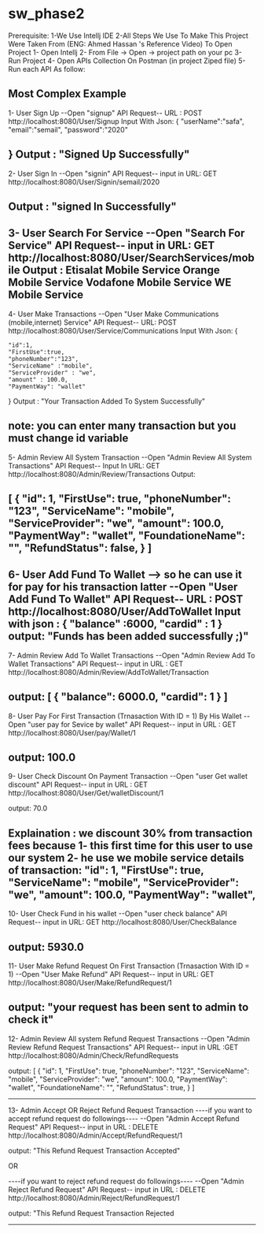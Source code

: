 # sw_phase2
Prerequisite:
1-We Use Intellj IDE 
2-All Steps We Use To Make This Project Were Taken From (ENG: Ahmed Hassan 's Reference Video)
To Open Project 
  1- Open Intellj
  2- From File -> Open -> project path on your pc 
  3- Run Project 
  4- Open APIs Collection On Postman (in project Ziped file)
  5- Run each API As follow:
       

Most Complex Example
--------------------------------------------
1- User Sign Up
   --Open "signup" API Request--
URL : POST http://localhost:8080/User/Signup
Input With Json:
{
    "userName":"safa",
    "email":"semail",
    "password":"2020"
    
}
Output :
"Signed Up Successfully"
--------------------------------------------
2- User Sign In
   --Open "signin" API Request--
input in URL:
GET http://localhost:8080/User/Signin/semail/2020

Output :
"signed In Successfully"
--------------------------------------------
3- User Search For Service
   --Open "Search For Service" API Request--
input in URL:
GET http://localhost:8080/User/SearchServices/mobile
Output :
Etisalat Mobile Service 
Orange Mobile Service 
Vodafone Mobile Service 
WE Mobile Service
--------------------------------------------
4- User Make Transactions
   --Open "User Make Communications (mobile,internet) Service" API Request--
URL:
POST http://localhost:8080/User/Service/Communications
Input With Json:
{
     
    "id":1,
    "FirstUse":true,
    "phoneNumber":"123",
    "ServiceName" :"mobile",
    "ServiceProvider" : "we",
    "amount" : 100.0,
    "PaymentWay": "wallet"

   
}
Output :
"Your Transaction Added To System Successfully"

note: you can enter many transaction but you must change id variable
--------------------------------------------
5- Admin Review All System Transaction
  --Open "Admin Review All System Transactions" API Request--
Input In URL:
GET http://localhost:8080/Admin/Review/Transactions
Output:

[
    {
        "id": 1,
        "FirstUse": true,
        "phoneNumber": "123",
        "ServiceName": "mobile",
        "ServiceProvider": "we",
        "amount": 100.0,
        "PaymentWay": "wallet",
        "FoundationeName": "",
        "RefundStatus": false,
    }
]
--------------------------------------------
6- User Add Fund To Wallet  --> so he can use it for pay for his transaction latter
  --Open "User Add Fund To Wallet" API Request--
URL : POST http://localhost:8080/User/AddToWallet
Input with json :
{
    "balance" :6000,
    "cardid" : 1
}
 output: "Funds has been added successfully ;)"
--------------------------------------------------------------------------------------
7- Admin Review Add To Wallet Transactions
  --Open "Admin Review Add To Wallet Transactions" API Request--
input in URL : GET http://localhost:8080/Admin/Review/AddToWallet/Transaction

output:
[
    {
        "balance": 6000.0,
        "cardid": 1
    }
]
--------------------------------------------
8- User Pay For First Transaction (Trnasaction With ID = 1) By His Wallet
  --Open "user pay for Sevice by wallet" API Request--
input in URL : GET http://localhost:8080/User/pay/Wallet/1

output:
100.0
----------------------------------------------------------------------------
9- User Check Discount On Payment Transaction 
  --Open "user Get wallet discount" API Request--
input in URL : GET http://localhost:8080/User/Get/walletDiscount/1

output:
70.0

Explaination :
we discount 30% from transaction fees because
1- this first time for this user to use our system
2- he use we mobile service
details of transaction:
        "id": 1,
        "FirstUse": true,
        "ServiceName": "mobile",
        "ServiceProvider": "we",
        "amount": 100.0,
        "PaymentWay": "wallet",
-----------------------------------------------
10- User Check Fund in his wallet
  --Open "user check balance" API Request--
input in URL: GET http://localhost:8080/User/CheckBalance

output:
5930.0
--------------------------------------------
11- User Make Refund Request On First Transaction (Trnasaction With ID = 1)
  --Open "User Make Refund" API Request--
input in URL: GET http://localhost:8080/User/Make/RefundRequest/1

output:
"your request has been sent to admin to check it"
-----------------------------------------------------------------------------
12- Admin Review All system Refund Request Transactions 
  --Open "Admin Review Refund Request Transactions" API Request--
input in URL :GET http://localhost:8080/Admin/Check/RefundRequests

output:
[
    {
        "id": 1,
        "FirstUse": true,
        "phoneNumber": "123",
        "ServiceName": "mobile",
        "ServiceProvider": "we",
        "amount": 100.0,
        "PaymentWay": "wallet",
        "FoundationeName": "",
        "RefundStatus": true,
    }
]

--------------------------------------------------------
13- Admin Accept OR Reject Refund Request Transaction 
----if you want to accept refund request do followings----
  --Open "Admin Accept Refund Request" API Request--
input in URL : DELETE http://localhost:8080/Admin/Accept/RefundRequest/1

output:
"This Refund Request Transaction Accepted"

OR

----if you want to reject refund request do followings----
  --Open "Admin Reject Refund Request" API Request--
input in URL : DELETE http://localhost:8080/Admin/Reject/RefundRequest/1

output:
"This Refund Request Transaction Rejected

--------------------------------------------------------
